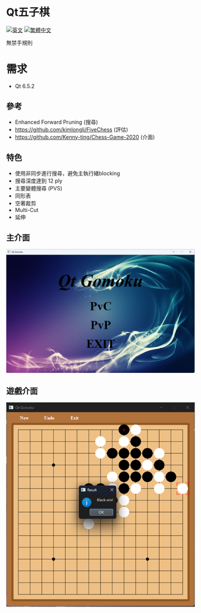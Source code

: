 # Qt五子棋
[![英文](https://img.shields.io/badge/lang-英文-red.svg)](https://github.com/SXKA/Qt-Gomoku/blob/master/README.md)
[![繁體中文](https://img.shields.io/badge/lang-繁體中文-green.svg)](https://github.com/SXKA/Qt-Gomoku/blob/master/README.zh-TW.md)

無禁手規則
# 需求
- Qt 6.5.2
## 參考
- Enhanced Forward Pruning (搜尋)
- https://github.com/kimlongli/FiveChess (評估)
- https://github.com/Kenny-ting/Chess-Game-2020 (介面)
## 特色
- 使用非同步進行搜尋，避免主執行緒blocking
- 搜尋深度達到 12 ply
- 主要變體搜尋 (PVS)
- 同形表
- 空著裁剪
- Multi-Cut
- 延伸
## 主介面
![圖片](https://github.com/SXKA/Qt-Gomoku/blob/master/Qt-Gomoku/resource/picture/mainwindow.png)
## 遊戲介面
<div align=center><img src=https://github.com/SXKA/Qt-Gomoku/blob/master/Qt-Gomoku/resource/picture/gamewindow.png></div>
